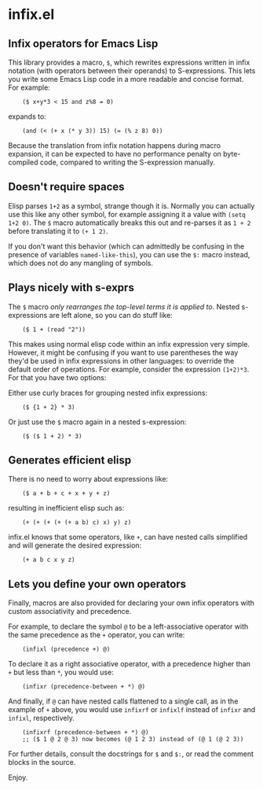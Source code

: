 # infix.el

## Infix operators for Emacs Lisp

This library provides a macro, `$`, which rewrites expressions written
in infix notation (with operators between their operands) to
S-expressions. This lets you write some Emacs Lisp code in a more
readable and concise format. For example:

        ($ x+y*3 < 15 and z%8 = 0)

expands to:

        (and (< (+ x (* y 3)) 15) (= (% z 8) 0))

Because the translation from infix notation happens during macro
expansion, it can be expected to have no performance penalty on
byte-compiled code, compared to writing the S-expression manually.

## Doesn't require spaces

Elisp parses `1+2` as a symbol, strange though it is.
Normally you can actually use this like any other symbol, for example
assigning it a value with `(setq 1+2 0)`. The `$` macro automatically
breaks this out and re-parses it as `1 + 2` before translating it
to `(+ 1 2)`.

If you don't want this behavior (which can admittedly be confusing
in the presence of variables `named-like-this`), you can use the `$:`
macro instead, which does not do any mangling of symbols.

## Plays nicely with s-exprs

The `$` macro _only rearranges the top-level terms it is applied to_.
Nested s-expressions are left alone, so you can do stuff like:

        ($ 1 + (read "2"))

This makes using normal elisp code within an infix expression very simple.
However, it might be confusing if you want to use parentheses the way they'd
be used in infix expressions in other languages: to override the default
order of operations. For example, consider the expression `(1+2)*3`.
For that you have two options:
        
Either use curly braces for grouping nested infix expressions:

        ($ {1 + 2} * 3)
        
Or just use the `$` macro again in a nested s-expression:

        ($ ($ 1 + 2) * 3)

## Generates efficient elisp

There is no need to worry about expressions like:

        ($ a + b + c + x + y + z)

resulting in inefficient elisp such as:

        (+ (+ (+ (+ (+ a b) c) x) y) z)

infix.el knows that some operators, like `+`, can have nested calls
simplified and will generate the desired expression:

        (+ a b c x y z)
        
## Lets you define your own operators

Finally, macros are also provided for declaring your own infix
operators with custom associativity and precedence.

For example, to declare the symbol `@` to be a left-associative
operator with the same precedence as the `+` operator, you can write:

        (infixl (precedence +) @)

To declare it as a right associative operator, with a precedence
higher than `+` but less than `*`, you would use:

        (infixr (precedence-between + *) @)

And finally, if `@` can have nested calls flattened to a single call,
as in the example of `+` above, you would use `infixrf` or `infixlf`
instead of `infixr` and `infixl`, respectively.

        (infixrf (precedence-between + *) @)
        ;; ($ 1 @ 2 @ 3) now becomes (@ 1 2 3) instead of (@ 1 (@ 2 3))

For further details, consult the docstrings for `$` and `$:`, or read
the comment blocks in the source.

Enjoy.

